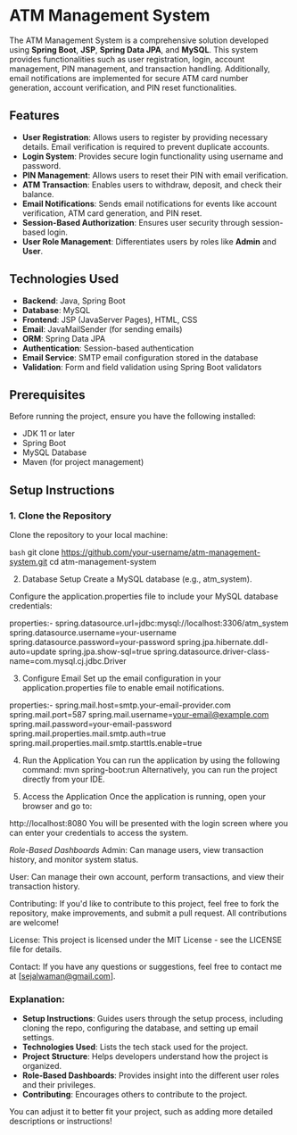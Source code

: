 # ATM Management System

The ATM Management System is a comprehensive solution developed using **Spring Boot**, **JSP**, **Spring Data JPA**, and **MySQL**. This system provides functionalities such as user registration, login, account management, PIN management, and transaction handling. Additionally, email notifications are implemented for secure ATM card number generation, account verification, and PIN reset functionalities.

## Features

- **User Registration**: Allows users to register by providing necessary details. Email verification is required to prevent duplicate accounts.
- **Login System**: Provides secure login functionality using username and password.
- **PIN Management**: Allows users to reset their PIN with email verification.
- **ATM Transaction**: Enables users to withdraw, deposit, and check their balance.
- **Email Notifications**: Sends email notifications for events like account verification, ATM card generation, and PIN reset.
- **Session-Based Authorization**: Ensures user security through session-based login.
- **User Role Management**: Differentiates users by roles like **Admin** and **User**.

## Technologies Used

- **Backend**: Java, Spring Boot
- **Database**: MySQL
- **Frontend**: JSP (JavaServer Pages), HTML, CSS
- **Email**: JavaMailSender (for sending emails)
- **ORM**: Spring Data JPA
- **Authentication**: Session-based authentication
- **Email Service**: SMTP email configuration stored in the database
- **Validation**: Form and field validation using Spring Boot validators

## Prerequisites

Before running the project, ensure you have the following installed:

- JDK 11 or later
- Spring Boot
- MySQL Database
- Maven (for project management)

## Setup Instructions

### 1. Clone the Repository

Clone the repository to your local machine:

```bash```
git clone https://github.com/your-username/atm-management-system.git
cd atm-management-system

2. Database Setup
Create a MySQL database (e.g., atm_system).

Configure the application.properties file to include your MySQL database credentials:

properties:-
spring.datasource.url=jdbc:mysql://localhost:3306/atm_system
spring.datasource.username=your-username
spring.datasource.password=your-password
spring.jpa.hibernate.ddl-auto=update
spring.jpa.show-sql=true
spring.datasource.driver-class-name=com.mysql.cj.jdbc.Driver

3. Configure Email
Set up the email configuration in your application.properties file to enable email notifications.

properties:-
spring.mail.host=smtp.your-email-provider.com
spring.mail.port=587
spring.mail.username=your-email@example.com
spring.mail.password=your-email-password
spring.mail.properties.mail.smtp.auth=true
spring.mail.properties.mail.smtp.starttls.enable=true

4. Run the Application
You can run the application by using the following command:
mvn spring-boot:run
Alternatively, you can run the project directly from your IDE.

5. Access the Application
Once the application is running, open your browser and go to:

http://localhost:8080
You will be presented with the login screen where you can enter your credentials to access the system.




*Role-Based Dashboards*
Admin: Can manage users, view transaction history, and monitor system status.

User: Can manage their own account, perform transactions, and view their transaction history.

Contributing:
If you'd like to contribute to this project, feel free to fork the repository, make improvements, and submit a pull request. All contributions are welcome!

License:
This project is licensed under the MIT License - see the LICENSE file for details.

Contact:
If you have any questions or suggestions, feel free to contact me at [sejalwaman@gmail.com].



### Explanation:
- **Setup Instructions**: Guides users through the setup process, including cloning the repo, configuring the database, and setting up email settings.
- **Technologies Used**: Lists the tech stack used for the project.
- **Project Structure**: Helps developers understand how the project is organized.
- **Role-Based Dashboards**: Provides insight into the different user roles and their privileges.
- **Contributing**: Encourages others to contribute to the project.

You can adjust it to better fit your project, such as adding more detailed descriptions or instructions!
